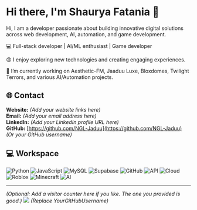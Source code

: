 # Hi there, I'm Shaurya Fatania 👋

Hi, I am a developer passionate about building innovative digital solutions across web development, AI, automation, and game development.

💻 Full-stack developer | AI/ML enthusiast | Game developer

😍  I enjoy exploring new technologies and creating engaging experiences.

🔭 I’m currently working on Aesthetic-FM, Jaaduu Luxe, Bloxdomes, Twilight Terrors, and various AI/Automation projects.

## 🌐 Contact

**Website:** *(Add your website links here)*
<br>
**Email:** *(Add your email address here)*
<br>
**LinkedIn:** *(Add your LinkedIn profile URL here)*
<br>
**GitHub:** [https://github.com/NGL-Jaduu](https://github.com/NGL-Jaduu)  *(Or your GitHub username)*
<br>

## 💻 Workspace

![Python](https://img.shields.io/badge/python-3670A0?style=for-the-badge&logo=python&logoColor=white) ![JavaScript](https://img.shields.io/badge/javascript-%23323330.svg?style=for-the-badge&logo=javascript&logoColor=%23F7DF1E) ![MySQL](https://img.shields.io/badge/mysql-%2300f.svg?style=for-the-badge&logo=mysql&logoColor=white) ![Supabase](https://img.shields.io/badge/Supabase-3FCF8E?style=for-the-badge&logo=supabase&logoColor=white) ![GitHub](https://img.shields.io/badge/github-%23121011.svg?style=for-the-badge&logo=github&logoColor=white) ![API](https://img.shields.io/badge/API-gray?style=for-the-badge&logo=api&logoColor=white) ![Cloud](https://img.shields.io/badge/Cloud-lightgrey?style=for-the-badge&logo=cloud&logoColor=black) ![Roblox](https://img.shields.io/badge/Roblox-000000?style=for-the-badge&logo=roblox&logoColor=white) ![Minecraft](https://img.shields.io/badge/Minecraft-5C3A21?style=for-the-badge&logo=minecraft&logoColor=white) ![AI](https://img.shields.io/badge/AI-red?style=for-the-badge&logo=ai&logoColor=white)

---

*(Optional: Add a visitor counter here if you like. The one you provided is good.)*
[![](https://visitcount.itsvg.in/api?id=YourGitHubUsername&icon=1&color=1)](https://visitcount.itsvg.in)  *(Replace YourGitHubUsername)*
